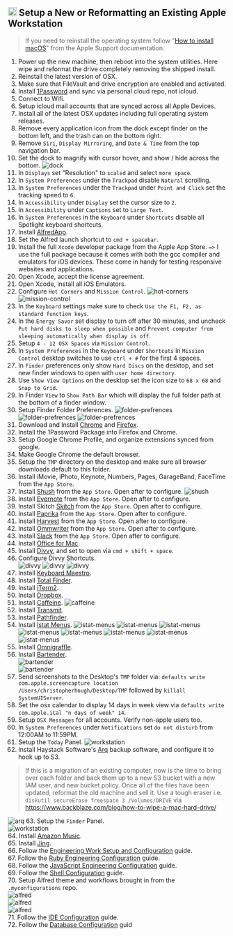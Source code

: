 ## <img src="https://cdn.jsdelivr.net/gh/chrishough/my-public-data/my-configurations/installation.svg" height="20"> Setup a New or Reformatting an Existing Apple Workstation

> If you need to reinstall the operating system follow "[How to install macOS](https://support.apple.com/en-us/HT204904)" from the Apple Support documentation.

1. Power up the new machine, then reboot into the system utilities. Here wipe and reformat the drive completely removing the shipped install. 
2. Reinstall the latest version of OSX. 
3. Make sure that FileVault and drive encryption are enabled and activated.
4. Install [1Password](https://1password.com/) and sync via personal cloud repo, not icloud.
5. Connect to Wifi.
6. Setup icloud mail accounts that are synced across all Apple Devices.
7. Install all of the latest OSX updates including full operating system releases.
8. Remove every application icon from the dock except finder on the bottom left, and the trash can on the bottom right.
9. Remove `Siri`, `Display Mirroring`, and `Date & Time` from the top navigation bar.
10. Set the dock to magnify with cursor hover, and show / hide across the bottom.
  ![dock](https://github.com/chrishough/my-public-data/raw/master/my-configurations/20181226/workstation/dock.png)
11. In `Displays` set "Resolution" to `scaled` and select `more space`.
12. In `System Preferences` under the `Trackpad` disable `Natural` scrolling.
13. In `System Preferences` under the `Trackpad` under `Point and Click` set the tracking speed to `6`.
14. In `Accessibility` under `Display` set the cursor size to `2`.
15. In `Accessibility` under `Captions` set to `Large Text`.
16. In `System Preferences` in the `Keyboard` under `Shortcuts` disable all Spotlight keyboard shortcuts.
17. Install [AlfredApp](https://www.alfredapp.com/).
18. Set the Alfred launch shortcut to `cmd + spacebar`.
19. Install the full `Xcode` developer package from the Apple App Store. `=>` I use the full package because it comes with both the gcc compiler and emulators for iOS devices. These come in handy for testing responsive websites and applications.
20. Open Xcode, accept the license agreement.
21. Open Xcode, install all iOS Emulators.
22. Configure `Hot Corners` and `Mission Control`.
  ![hot-corners](https://github.com/chrishough/my-public-data/raw/master/my-configurations/20181226/workstation/hot-corners.png)
  ![mission-control](https://github.com/chrishough/my-public-data/raw/master/my-configurations/20181226/workstation/mission-control.png)
23. In the `Keyboard` settings make sure to check `Use the F1, F2, as standard function keys`.
24. In the `Energy Savor` set display to turn off after 30 minutes, and uncheck `Put hard disks to sleep when possible` and `Prevent computer from sleeping automatically when display is off`.
25. Setup `4 - 12 OSX Spaces` via `Mission Control`.
26. In `System Preferences` in the `Keyboard` under `Shortcuts` in `Mission Control` desktop switches to use `ctrl + #` for the first 4 spaces.
27. In `Finder` preferences only show `Hard Discs` on the desktop, and set new finder windows to open with `user home directory`.
28. Use `Show View Options` on the desktop set the icon size to `68 x 68` and `Snap to Grid`.
29. In Finder `View` to `Show Path Bar` which will display the full folder path at the bottom of a finder window.
30. Setup Finder Folder Preferences.
  ![folder-prefrences](https://github.com/chrishough/my-public-data/raw/master/my-configurations/20181226/workstation/folder-preferences-1.png)
  ![folder-prefrences](https://github.com/chrishough/my-public-data/raw/master/my-configurations/20181226/workstation/folder-preferences-2.png) 
  ![folder-prefrences](https://github.com/chrishough/my-public-data/raw/master/my-configurations/20181226/workstation/folder-preferences-3.png)
31. Download and Install [Chrome](https://www.google.com/chrome/browser/desktop/index.html) and [Firefox](https://www.mozilla.org/en-US/firefox/new/).
32. Install the 1Password Package into Firefox and Chrome.
33. Setup Google Chrome Profile, and organize extensions synced from google.
34. Make Google Chrome the default browser.
35. Setup the `TMP` directory on the desktop and make sure all browser downloads default to this folder.
36. Install iMovie, iPhoto, Keynote, Numbers, Pages, GarageBand, FaceTime from the `App Store`.
37. Install [Shush](http://mizage.com/shush/) from the `App Store`. Open after to configure. 
  ![shush](https://github.com/chrishough/my-public-data/raw/master/my-configurations/20181226/shush/shush-1.png)
38. Install [Evernote](https://evernote.com/) from the `App Store`. Open after to configure.
39. Install Skitch [Skitch](https://evernote.com/products/skitch) from the `App Store`. Open after to configure.
40. Install [Paprika](https://www.paprikaapp.com/) from the `App Store`. Open after to configure.
41. Install [Harvest](https://www.getharvest.com/) from the `App Store`. Open after to configure.
42. Install [Ommwriter](https://ommwriter.com/) from the `App Store`. Open after to configure.
43. Install [Slack](https://slack.com) from the `App Store`. Open after to configure.
44. Install [Office for Mac](https://www.microsoft.com/en-us/store/b/office).
45. Install [Divvy](http://mizage.com/divvy/), and set to open via `cmd + shift + space`.
46. Configure Divvy Shortcuts.  
  ![divvy](https://github.com/chrishough/my-public-data/raw/master/my-configurations/20181226/divvy/divvy1.png)
  ![divvy](https://github.com/chrishough/my-public-data/raw/master/my-configurations/20181226/divvy/divvy2.png)
  ![divvy](https://github.com/chrishough/my-public-data/raw/master/my-configurations/20181226/divvy/divvy3.png)
47. Install [Keyboard Maestro](https://www.keyboardmaestro.com/main/).
48. Install [Total Finder](https://totalfinder.binaryage.com/).
49. Install [iTerm2](https://www.iterm2.com/).
50. Install [Dropbox](https://www.dropbox.com).
51. Install [Caffeine](http://lightheadsw.com/caffeine/). 
  ![caffeine](https://github.com/chrishough/my-public-data/raw/master/my-configurations/20181226/caffeine/caffeine-1.png)
52. Install [Transmit](https://panic.com/transmit/).
53. Install [Pathfinder](https://cocoatech.com/).
54. Install [Istat Menus](https://bjango.com/mac/istatmenus/).
    ![istat-menus](https://github.com/chrishough/my-public-data/raw/master/my-configurations/20181226/istatmenus/istatmenus-1.png)
    ![istat-menus](https://github.com/chrishough/my-public-data/raw/master/my-configurations/20181226/istatmenus/istatmenus-2.png)
    ![istat-menus](https://github.com/chrishough/my-public-data/raw/master/my-configurations/20181226/istatmenus/istatmenus-3.png)
    ![istat-menus](https://github.com/chrishough/my-public-data/raw/master/my-configurations/20181226/istatmenus/istatmenus-4.png)
    ![istat-menus](https://github.com/chrishough/my-public-data/raw/master/my-configurations/20181226/istatmenus/istatmenus-5.png)
    ![istat-menus](https://github.com/chrishough/my-public-data/raw/master/my-configurations/20181226/istatmenus/istatmenus-6.png)
    ![istat-menus](https://github.com/chrishough/my-public-data/raw/master/my-configurations/20181226/istatmenus/istatmenus-7.png)
    ![istat-menus](https://github.com/chrishough/my-public-data/raw/master/my-configurations/20181226/istatmenus/istatmenus-8.png)
55. Install [Omnigraffle](https://www.omnigroup.com/omnigraffle).
56. Install [Bartender](https://www.macbartender.com/).  
  ![bartender](https://github.com/chrishough/my-public-data/raw/master/my-configurations/20181226/bartender/bartender-1.png)  
  ![bartender](https://github.com/chrishough/my-public-data/raw/master/my-configurations/20181226/bartender/bartender-2.png)  
57. Send screenshots to the Desktop's `TMP` folder via: `defaults write com.apple.screencapture location /Users/christopherhough/Desktop/TMP` followed by `killall SystemUIServer`.
58. Set the osx calendar to display 14 days in week view via `defaults write com.apple.iCal "n days of week" 14`.
59. Setup `OSX Messages` for all accounts. Verify non-apple users too.
60. In `System Preferences` under `Notifications` set `do not disturb` from 12:00AM to 11:59PM.
61. Setup the `Today` Panel.
  ![workstation](https://github.com/chrishough/my-public-data/raw/master/my-configurations/20181226/workstation/osx-notifications-panel.png)
62. Install Haystack Software's [Arq](https://www.arqbackup.com/download/) backup software, and configure it to hook up to S3.  

> If this is a migration of an existing computer, now is the time to bring over each folder and back them up to a new S3 bucket with a new IAM user, and new bucket policy. Once all of the files have been updated, reformat the old machine and sell it. Use a tough eraser i.e. `diskutil secureErase freespace 3 /Volumes/DRIVE` via https://www.backblaze.com/blog/how-to-wipe-a-mac-hard-drive/   

  ![arq](https://github.com/chrishough/my-public-data/raw/master/my-configurations/20181226/arq/arq-1.png)
63. Setup the `Finder` Panel.  
  ![workstation](https://github.com/chrishough/my-public-data/raw/master/my-configurations/20181226/workstation/finder-panel.png)    
64. Install [Amazon Music](https://www.amazon.com/gp/help/customer/display.html?nodeId=201377740).    
65. Install [Jing](https://www.techsmith.com/jing-tool.html).     
66. Follow the [Engineering Work Setup and Configuration](/guides/workstation.md) guide.  
67. Follow the [Ruby Engineering Configuration](/guides/ruby.md) guide.  
68. Follow the [JavaScript Engineering Configuration](/guides/js.md) guide.  
69. Follow the [Shell Configuration](/guides/shell.md) guide.  
70. Setup Alfred theme and workflows brought in from the `.myconfigurations` repo.  
  ![alfred](https://github.com/chrishough/my-public-data/raw/master/my-configurations/20181226/alfred/alfred1.png)  
  ![alfred](https://github.com/chrishough/my-public-data/raw/master/my-configurations/20181226/alfred/alfred2.png)  
  ![alfred](https://github.com/chrishough/my-public-data/raw/master/my-configurations/20181226/alfred/alfred3.png)  
71. Follow the [IDE Configuration](/guides/ide.md) guide.  
72. Follow the [Database Configuration](/guides/database.md) guid


